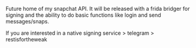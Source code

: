 Future home of my snapchat API. It will be released with a frida bridger for signing and the ability to do basic functions like login and send messages/snaps.

If you are interested in a native signing service > telegram > restisfortheweak
